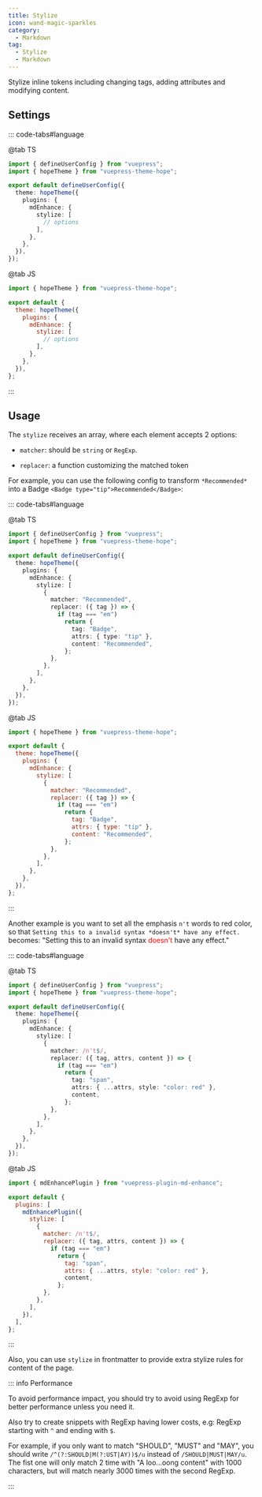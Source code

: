 ```yaml
---
title: Stylize
icon: wand-magic-sparkles
category:
  - Markdown
tag:
  - Stylize
  - Markdown
---
```


Stylize inline tokens including changing tags, adding attributes and modifying content.

<!-- more -->

## Settings

::: code-tabs#language

@tab TS

```ts {9-11} title=".vuepress/config.ts"
import { defineUserConfig } from "vuepress";
import { hopeTheme } from "vuepress-theme-hope";

export default defineUserConfig({
  theme: hopeTheme({
    plugins: {
      mdEnhance: {
        stylize: [
          // options
        ],
      },
    },
  }),
});
```

@tab JS

```js {9-11} title=".vuepress/config.js"
import { hopeTheme } from "vuepress-theme-hope";

export default {
  theme: hopeTheme({
    plugins: {
      mdEnhance: {
        stylize: [
          // options
        ],
      },
    },
  }),
};
```

:::

## Usage

The `stylize` receives an array, where each element accepts 2 options:

- `matcher`: should be `string` or `RegExp`.

- `replacer`: a function customizing the matched token

For example, you can use the following config to transform `*Recommended*` into a Badge `<Badge type="tip">Recommended</Badge>`:

::: code-tabs#language

@tab TS

```ts {9-21} title=".vuepress/config.ts"
import { defineUserConfig } from "vuepress";
import { hopeTheme } from "vuepress-theme-hope";

export default defineUserConfig({
  theme: hopeTheme({
    plugins: {
      mdEnhance: {
        stylize: [
          {
            matcher: "Recommended",
            replacer: ({ tag }) => {
              if (tag === "em")
                return {
                  tag: "Badge",
                  attrs: { type: "tip" },
                  content: "Recommended",
                };
            },
          },
        ],
      },
    },
  }),
});
```

@tab JS

```js {9-21} title=".vuepress/config.js"
import { hopeTheme } from "vuepress-theme-hope";

export default {
  theme: hopeTheme({
    plugins: {
      mdEnhance: {
        stylize: [
          {
            matcher: "Recommended",
            replacer: ({ tag }) => {
              if (tag === "em")
                return {
                  tag: "Badge",
                  attrs: { type: "tip" },
                  content: "Recommended",
                };
            },
          },
        ],
      },
    },
  }),
};
```

:::

Another example is you want to set all the emphasis `n't` words to red color, so that `Setting this to a invalid syntax *doesn't* have any effect.` becomes: "Setting this to an invalid syntax <span style="color:red">doesn't</span> have any effect."

::: code-tabs#language

@tab TS

```ts {9-21} title=".vuepress/config.ts"
import { defineUserConfig } from "vuepress";
import { hopeTheme } from "vuepress-theme-hope";

export default defineUserConfig({
  theme: hopeTheme({
    plugins: {
      mdEnhance: {
        stylize: [
          {
            matcher: /n't$/,
            replacer: ({ tag, attrs, content }) => {
              if (tag === "em")
                return {
                  tag: "span",
                  attrs: { ...attrs, style: "color: red" },
                  content,
                };
            },
          },
        ],
      },
    },
  }),
});
```

@tab JS

```js {9-21} title=".vuepress/config.js"
import { mdEnhancePlugin } from "vuepress-plugin-md-enhance";

export default {
  plugins: [
    mdEnhancePlugin({
      stylize: [
        {
          matcher: /n't$/,
          replacer: ({ tag, attrs, content }) => {
            if (tag === "em")
              return {
                tag: "span",
                attrs: { ...attrs, style: "color: red" },
                content,
              };
          },
        },
      ],
    }),
  ],
};
```

:::

Also, you can use `stylize` in frontmatter to provide extra stylize rules for content of the page.

::: info Performance

To avoid performance impact, you should try to avoid using RegExp for better performance unless you need it.

Also try to create snippets with RegExp having lower costs, e.g: RegExp starting with `^` and ending with `$`.

For example, if you only want to match "SHOULD", "MUST" and "MAY", you should write `/^(?:SHOULD|M(?:UST|AY))$/u` instead of `/SHOULD|MUST|MAY/u`. The fist one will only match 2 time with "A loo...oong content" with 1000 characters, but will match nearly 3000 times with the second RegExp.

:::
